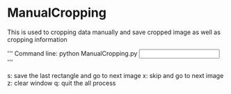 # ManualCropping
This is used to cropping data manually and save cropped image as well as cropping information

'''
Command line: 
	python ManualCropping.py <input folder> <output folder>
'''

s: save the last rectangle and go to next image
x: skip and go to next image
z: clear window
q: quit the all process
